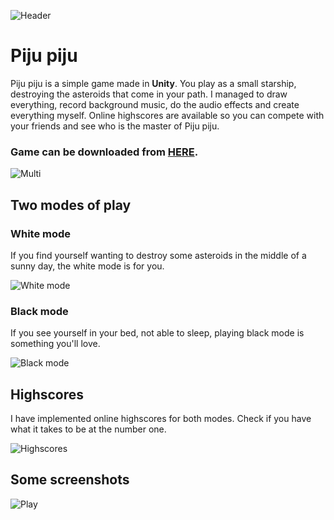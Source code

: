 ![Header](https://raw.githubusercontent.com/jokilic/piju_piju/master/screenshots/header.png)

# Piju piju

Piju piju is a simple game made in **Unity**.
You play as a small starship, destroying the asteroids that come in your path.
I managed to draw everything, record background music, do the audio effects and create everything myself.
Online highscores are available so you can compete with your friends and see who is the master of Piju piju.

### Game can be downloaded from [HERE](https://github.com/jokilic/piju_piju/releases/download/1.0/piju_piju.apk).

![Multi](https://raw.githubusercontent.com/jokilic/piju_piju/master/screenshots/multi.png)

## Two modes of play

### White mode

If you find yourself wanting to destroy some asteroids in the middle of a sunny day, the white mode is for you.

![White mode](https://raw.githubusercontent.com/jokilic/piju_piju/master/screenshots/white.png)

### Black mode

If you see yourself in your bed, not able to sleep, playing black mode is something you'll love.

![Black mode](https://raw.githubusercontent.com/jokilic/piju_piju/master/screenshots/black.png)

## Highscores

I have implemented online highscores for both modes.
Check if you have what it takes to be at the number one.

![Highscores](https://raw.githubusercontent.com/jokilic/piju_piju/master/screenshots/highscores.png)

## Some screenshots

![Play](https://raw.githubusercontent.com/jokilic/piju_piju/master/screenshots/play.png)